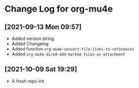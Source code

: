 # Change Log for org-mu4e

## [2021-09-13 Mon 09:57]
- Added version string
- Added Changelog
- Added function `org-mu4e-convert-file-links-to-references`
- Added `org-mu4e-dired-add-marked-files-as-attachment`

## [2021-10-09 Sat 19:29]
- A fresh repo init
